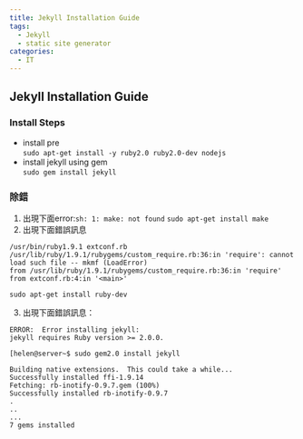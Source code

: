 ```yaml
---
title: Jekyll Installation Guide
tags:
  - Jekyll
  - static site generator
categories:
  - IT
---
```

## Jekyll Installation Guide

### Install Steps  
- install pre  
	`sudo apt-get install -y ruby2.0 ruby2.0-dev nodejs`
- install jekyll using gem  
	`sudo gem install jekyll`


### 除錯
1. 出現下面error:`sh: 1: make: not found`
`sudo apt-get install make`
2. 出現下面錯誤訊息  
 	
  ```
  /usr/bin/ruby1.9.1 extconf.rb
  /usr/lib/ruby/1.9.1/rubygems/custom_require.rb:36:in 'require': cannot load such file -- mkmf (LoadError)
  from /usr/lib/ruby/1.9.1/rubygems/custom_require.rb:36:in 'require'
  from extconf.rb:4:in '<main>'
  ```  

  `sudo apt-get install ruby-dev `

3. 出現下面錯誤訊息：

  ```	
  ERROR:  Error installing jekyll:
  jekyll requires Ruby version >= 2.0.0.
  ```  

  ```  
  [helen@server~$ sudo gem2.0 install jekyll  

  Building native extensions.  This could take a while...
  Successfully installed ffi-1.9.14
  Fetching: rb-inotify-0.9.7.gem (100%)
  Successfully installed rb-inotify-0.9.7
  .
  ..
  ...
  7 gems installed
  ```  	

